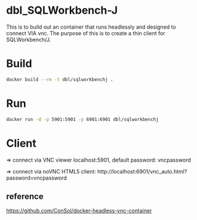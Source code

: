# dbl_SQLWorkbench-J
This is to build out an container that runs headlessly and designed to connect VIA vnc. The purpose of this is to create a thin client for SQLWorkbench/J. 

# Build
```bash
docker build --rm -t dbl/sqlworkbenchj .
```
# Run
```bash
docker run -d -p 5901:5901 -p 6901:6901 dbl/sqlworkbenchj
```
# Client
=> connect via VNC viewer localhost:5901, default password: vncpassword

=> connect via noVNC HTML5 client: http://localhost:6901/vnc_auto.html?password=vncpassword

## reference 
https://github.com/ConSol/docker-headless-vnc-container
